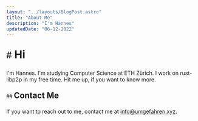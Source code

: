 ```yaml
---
layout: "../layouts/BlogPost.astro"
title: "About Me"
description: "I'm Hannes"
updatedDate: "06-12-2022"
---
```

 
## Hi

I'm Hannes. I'm studying Computer Science at ETH Zürich. I work on rust-libp2p in my free time. Hit me up, if you want to know more.

### Contact Me

If you want to reach out to me, contact me at info@umgefahren.xyz.

<style>
    h2 {
        font-size: 2em;
        margin-top: 1em;
    }

    h2::before {
        content: '# ';
        font-size: 1em;
        font-family: 'JetBrains Mono';
    }

    h3 {
        font-size: 1.5em;
        margin-top: 1em;
    }

    h3::before {
        content: '## ';
        font-size: 0.75em;
        font-family: 'JetBrains Mono';
    }
</style>